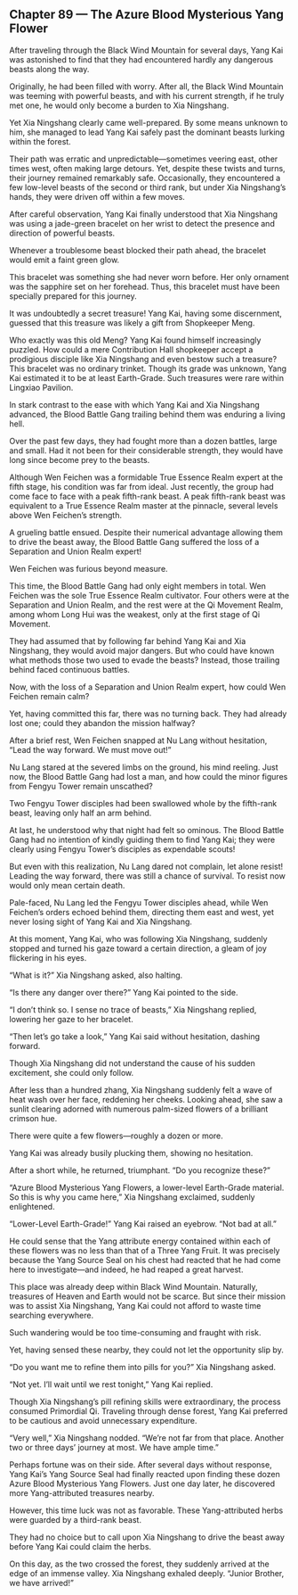 ## Chapter 89 — The Azure Blood Mysterious Yang Flower

After traveling through the Black Wind Mountain for several days, Yang Kai was astonished to find that they had encountered hardly any dangerous beasts along the way.

Originally, he had been filled with worry. After all, the Black Wind Mountain was teeming with powerful beasts, and with his current strength, if he truly met one, he would only become a burden to Xia Ningshang.

Yet Xia Ningshang clearly came well-prepared. By some means unknown to him, she managed to lead Yang Kai safely past the dominant beasts lurking within the forest.

Their path was erratic and unpredictable—sometimes veering east, other times west, often making large detours. Yet, despite these twists and turns, their journey remained remarkably safe. Occasionally, they encountered a few low-level beasts of the second or third rank, but under Xia Ningshang’s hands, they were driven off within a few moves.

After careful observation, Yang Kai finally understood that Xia Ningshang was using a jade-green bracelet on her wrist to detect the presence and direction of powerful beasts.

Whenever a troublesome beast blocked their path ahead, the bracelet would emit a faint green glow.

This bracelet was something she had never worn before. Her only ornament was the sapphire set on her forehead. Thus, this bracelet must have been specially prepared for this journey.

It was undoubtedly a secret treasure! Yang Kai, having some discernment, guessed that this treasure was likely a gift from Shopkeeper Meng.

Who exactly was this old Meng? Yang Kai found himself increasingly puzzled. How could a mere Contribution Hall shopkeeper accept a prodigious disciple like Xia Ningshang and even bestow such a treasure? This bracelet was no ordinary trinket. Though its grade was unknown, Yang Kai estimated it to be at least Earth-Grade. Such treasures were rare within Lingxiao Pavilion.

In stark contrast to the ease with which Yang Kai and Xia Ningshang advanced, the Blood Battle Gang trailing behind them was enduring a living hell.

Over the past few days, they had fought more than a dozen battles, large and small. Had it not been for their considerable strength, they would have long since become prey to the beasts.

Although Wen Feichen was a formidable True Essence Realm expert at the fifth stage, his condition was far from ideal. Just recently, the group had come face to face with a peak fifth-rank beast. A peak fifth-rank beast was equivalent to a True Essence Realm master at the pinnacle, several levels above Wen Feichen’s strength.

A grueling battle ensued. Despite their numerical advantage allowing them to drive the beast away, the Blood Battle Gang suffered the loss of a Separation and Union Realm expert!

Wen Feichen was furious beyond measure.

This time, the Blood Battle Gang had only eight members in total. Wen Feichen was the sole True Essence Realm cultivator. Four others were at the Separation and Union Realm, and the rest were at the Qi Movement Realm, among whom Long Hui was the weakest, only at the first stage of Qi Movement.

They had assumed that by following far behind Yang Kai and Xia Ningshang, they would avoid major dangers. But who could have known what methods those two used to evade the beasts? Instead, those trailing behind faced continuous battles.

Now, with the loss of a Separation and Union Realm expert, how could Wen Feichen remain calm?

Yet, having committed this far, there was no turning back. They had already lost one; could they abandon the mission halfway?

After a brief rest, Wen Feichen snapped at Nu Lang without hesitation, “Lead the way forward. We must move out!”

Nu Lang stared at the severed limbs on the ground, his mind reeling. Just now, the Blood Battle Gang had lost a man, and how could the minor figures from Fengyu Tower remain unscathed?

Two Fengyu Tower disciples had been swallowed whole by the fifth-rank beast, leaving only half an arm behind.

At last, he understood why that night had felt so ominous. The Blood Battle Gang had no intention of kindly guiding them to find Yang Kai; they were clearly using Fengyu Tower’s disciples as expendable scouts!

But even with this realization, Nu Lang dared not complain, let alone resist! Leading the way forward, there was still a chance of survival. To resist now would only mean certain death.

Pale-faced, Nu Lang led the Fengyu Tower disciples ahead, while Wen Feichen’s orders echoed behind them, directing them east and west, yet never losing sight of Yang Kai and Xia Ningshang.

At this moment, Yang Kai, who was following Xia Ningshang, suddenly stopped and turned his gaze toward a certain direction, a gleam of joy flickering in his eyes.

“What is it?” Xia Ningshang asked, also halting.

“Is there any danger over there?” Yang Kai pointed to the side.

“I don’t think so. I sense no trace of beasts,” Xia Ningshang replied, lowering her gaze to her bracelet.

“Then let’s go take a look,” Yang Kai said without hesitation, dashing forward.

Though Xia Ningshang did not understand the cause of his sudden excitement, she could only follow.

After less than a hundred zhang, Xia Ningshang suddenly felt a wave of heat wash over her face, reddening her cheeks. Looking ahead, she saw a sunlit clearing adorned with numerous palm-sized flowers of a brilliant crimson hue.

There were quite a few flowers—roughly a dozen or more.

Yang Kai was already busily plucking them, showing no hesitation.

After a short while, he returned, triumphant. “Do you recognize these?”

“Azure Blood Mysterious Yang Flowers, a lower-level Earth-Grade material. So this is why you came here,” Xia Ningshang exclaimed, suddenly enlightened.

“Lower-Level Earth-Grade!” Yang Kai raised an eyebrow. “Not bad at all.”

He could sense that the Yang attribute energy contained within each of these flowers was no less than that of a Three Yang Fruit. It was precisely because the Yang Source Seal on his chest had reacted that he had come here to investigate—and indeed, he had reaped a great harvest.

This place was already deep within Black Wind Mountain. Naturally, treasures of Heaven and Earth would not be scarce. But since their mission was to assist Xia Ningshang, Yang Kai could not afford to waste time searching everywhere.

Such wandering would be too time-consuming and fraught with risk.

Yet, having sensed these nearby, they could not let the opportunity slip by.

“Do you want me to refine them into pills for you?” Xia Ningshang asked.

“Not yet. I’ll wait until we rest tonight,” Yang Kai replied.

Though Xia Ningshang’s pill refining skills were extraordinary, the process consumed Primordial Qi. Traveling through dense forest, Yang Kai preferred to be cautious and avoid unnecessary expenditure.

“Very well,” Xia Ningshang nodded. “We’re not far from that place. Another two or three days’ journey at most. We have ample time.”

Perhaps fortune was on their side. After several days without response, Yang Kai’s Yang Source Seal had finally reacted upon finding these dozen Azure Blood Mysterious Yang Flowers. Just one day later, he discovered more Yang-attributed treasures nearby.

However, this time luck was not as favorable. These Yang-attributed herbs were guarded by a third-rank beast.

They had no choice but to call upon Xia Ningshang to drive the beast away before Yang Kai could claim the herbs.

On this day, as the two crossed the forest, they suddenly arrived at the edge of an immense valley. Xia Ningshang exhaled deeply. “Junior Brother, we have arrived!”